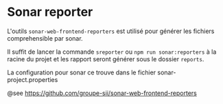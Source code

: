 # Sonar reporter

L'outils `sonar-web-frontend-reporters` est utilisé pour générer les fichiers comprehensible par sonar.

Il suffit de lancer la commande `sreporter` ou `npm run sonar:reporters` à la racine du projet et les rapport seront générer sous le dossier `reports`. 

La configuration pour sonar ce trouve dans le fichier sonar-project.properties

@see https://github.com/groupe-sii/sonar-web-frontend-reporters
